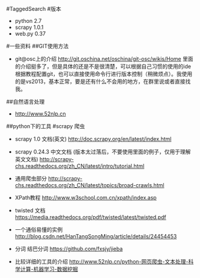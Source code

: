 #TaggedSearch
#版本
- python 2.7
- scrapy 1.0.1
- web.py 0.37

#一些资料
##GIT使用方法

- git@osc上的介绍
http://git.oschina.net/oschina/git-osc/wikis/Home
里面的介绍挺多了，但是具体的还是不是很清楚，可以根据自己习惯的使用的ide根据教程配置git，也可以直接使用命令行进行版本控制（稍微烦点）。我使用的是vs2013，基本正常，要是还有什么不会用的地方，在群里说或者直接找我。

##自然语言处理
- http://www.52nlp.cn

##python下的工具
#scrapy 爬虫
- scrapy 1.0 文档(英文)
http://doc.scrapy.org/en/latest/index.html
- scrapy 0.24.3 中文文档 (版本太过落后，不要使用里面的例子，仅用于理解英文文档)
http://scrapy-chs.readthedocs.org/zh_CN/latest/intro/tutorial.html
- 通用爬虫部分
http://scrapy-chs.readthedocs.org/zh_CN/latest/topics/broad-crawls.html
- XPath教程
http://www.w3school.com.cn/xpath/index.asp
- twisted 文档
https://media.readthedocs.org/pdf/twisted/latest/twisted.pdf
- 一个通俗易懂的实例
http://blog.csdn.net/HanTangSongMing/article/details/24454453

- 分词 结巴分词
https://github.com/fxsjy/jieba


- 比较详细的工具的介绍
http://www.52nlp.cn/python-网页爬虫-文本处理-科学计算-机器学习-数据挖掘